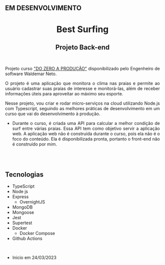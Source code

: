 ## EM DESENVOLVIMENTO

<div align="center">

# Best Surfing

## Projeto Back-end

<br>

<div align="justify">

Projeto curso <a href="https://www.nodejs-typescript-api.com/curso-gratis/">"DO ZERO A PRODUÇÃO"</a> disponibilizado pelo Engenheiro de software Waldemar Neto.

O projeto é uma aplicação que monitora o clima nas praias e permite ao usuário cadastrar suas praias de interesse e monitorá-las, além de receber informações úteis para aproveitar ao máximo seu esporte.

Nesse projeto, vou criar e rodar micro-serviços na cloud utilizando Node.js com Typescript, seguindo as melhores práticas de desenvolvimento em um curso que vai do desenvolvimento à produção.

- Durante o curso, é criada uma API para calcular a melhor condição de surf entre várias praias. Essa API tem como objetivo servir a aplicação web. A aplicação web não é construída durante o curso, pois ela não é o foco do conteúdo. Ela é disponibilizada pronta, portanto o front-end não é construído por mim.

</div>

<br><br>

<div align="justify">

## Tecnologias

- TypeScript
- Node js
- Express
  - OvernightJS
- MongoDB
- Mongoose
- Jest
- Supertest
- Docker
  - Docker Compose
- Github Actions

</div>

</div>

<br>

- Inicio em 24/03/2023
